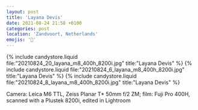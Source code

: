 ```yaml
---
layout: post
title: 'Layana Devis'
date: 2021-08-24 21:58 +0100
categories: post
location: 'Zandvoort, Netherlands'
emojis: '🔞'
---
```


{% include candystore.liquid file:"20210824_20_layana_m8_400h_8200i.jpg" title:"Layana Devis" %}
{% include candystore.liquid file:"20210824_6_layana_m8_400h_8200i.jpg" title:"Layana Devis" %}
{% include candystore.liquid file:"20210824_8_layana_m8_400h_8200i.jpg" title:"Layana Devis" %}

Camera: Leica M6 TTL, Zeiss Planar T\* 50mm f/2 ZM; film: Fuji Pro 400H, scanned with a Plustek 8200i, edited in Lightroom
